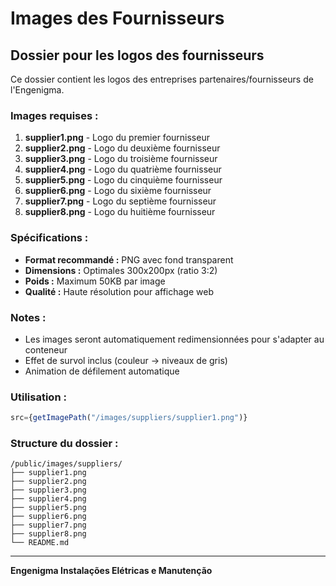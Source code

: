 # Images des Fournisseurs

## Dossier pour les logos des fournisseurs

Ce dossier contient les logos des entreprises partenaires/fournisseurs de l'Engenigma.

### Images requises :

1. **supplier1.png** - Logo du premier fournisseur
2. **supplier2.png** - Logo du deuxième fournisseur  
3. **supplier3.png** - Logo du troisième fournisseur
4. **supplier4.png** - Logo du quatrième fournisseur
5. **supplier5.png** - Logo du cinquième fournisseur
6. **supplier6.png** - Logo du sixième fournisseur
7. **supplier7.png** - Logo du septième fournisseur
8. **supplier8.png** - Logo du huitième fournisseur

### Spécifications :

- **Format recommandé :** PNG avec fond transparent
- **Dimensions :** Optimales 300x200px (ratio 3:2)
- **Poids :** Maximum 50KB par image
- **Qualité :** Haute résolution pour affichage web

### Notes :

- Les images seront automatiquement redimensionnées pour s'adapter au conteneur
- Effet de survol inclus (couleur → niveaux de gris)
- Animation de défilement automatique

### Utilisation :

```jsx
src={getImagePath("/images/suppliers/supplier1.png")}
```

### Structure du dossier :

```
/public/images/suppliers/
├── supplier1.png
├── supplier2.png
├── supplier3.png
├── supplier4.png
├── supplier5.png
├── supplier6.png
├── supplier7.png
├── supplier8.png
└── README.md
```

---

**Engenigma Instalações Elétricas e Manutenção**

